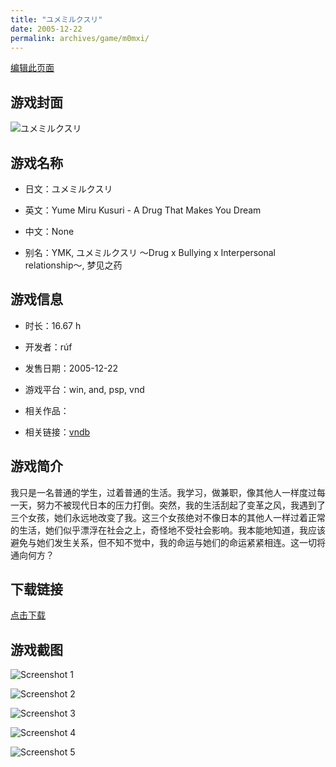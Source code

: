 ```yaml
---
title: "ユメミルクスリ"
date: 2005-12-22
permalink: archives/game/m0mxi/
---
```

[编辑此页面](https://github.com/ACG-3/ADV3-source/blob/main/source/_posts/%E3%83%A6%E3%83%A1%E3%83%9F%E3%83%AB%E3%82%AF%E3%82%B9%E3%83%AA.md)

## 游戏封面

![ユメミルクスリ](https://pan.timero.xyz/d/onedrive/img_lib_001/%E3%83%A6%E3%83%A1%E3%83%9F%E3%83%AB%E3%82%AF%E3%82%B9%E3%83%AA_cover.avif)


## 游戏名称

- 日文：ユメミルクスリ
- 英文：Yume Miru Kusuri - A Drug That Makes You Dream
- 中文：None

- 别名：YMK, ユメミルクスリ ～Drug x Bullying x Interpersonal relationship～, 梦见之药


## 游戏信息

- 时长：16.67 h
- 开发者：rúf
- 发售日期：2005-12-22
- 游戏平台：win, and, psp, vnd
- 相关作品：

- 相关链接：[vndb](https://vndb.org/v44)


## 游戏简介

我只是一名普通的学生，过着普通的生活。我学习，做兼职，像其他人一样度过每一天，努力不被现代日本的压力打倒。突然，我的生活刮起了变革之风，我遇到了三个女孩，她们永远地改变了我。这三个女孩绝对不像日本的其他人一样过着正常的生活，她们似乎漂浮在社会之上，奇怪地不受社会影响。我本能地知道，我应该避免与她们发生关系，但不知不觉中，我的命运与她们的命运紧紧相连。这一切将通向何方？




## 下载链接

[点击下载](https://pan.timero.xyz/onedrive/adv_lib_001/%E3%83%A6%E3%83%A1%E3%83%9F%E3%83%AB%E3%82%AF%E3%82%B9%E3%83%AA)


## 游戏截图


![Screenshot 1](https://pan.timero.xyz/d/onedrive/img_lib_001/%E3%83%A6%E3%83%A1%E3%83%9F%E3%83%AB%E3%82%AF%E3%82%B9%E3%83%AA_Screenshot_1.avif)

![Screenshot 2](https://pan.timero.xyz/d/onedrive/img_lib_001/%E3%83%A6%E3%83%A1%E3%83%9F%E3%83%AB%E3%82%AF%E3%82%B9%E3%83%AA_Screenshot_2.avif)

![Screenshot 3](https://pan.timero.xyz/d/onedrive/img_lib_001/%E3%83%A6%E3%83%A1%E3%83%9F%E3%83%AB%E3%82%AF%E3%82%B9%E3%83%AA_Screenshot_3.avif)

![Screenshot 4](https://pan.timero.xyz/d/onedrive/img_lib_001/%E3%83%A6%E3%83%A1%E3%83%9F%E3%83%AB%E3%82%AF%E3%82%B9%E3%83%AA_Screenshot_4.avif)

![Screenshot 5](https://pan.timero.xyz/d/onedrive/img_lib_001/%E3%83%A6%E3%83%A1%E3%83%9F%E3%83%AB%E3%82%AF%E3%82%B9%E3%83%AA_Screenshot_5.avif)

